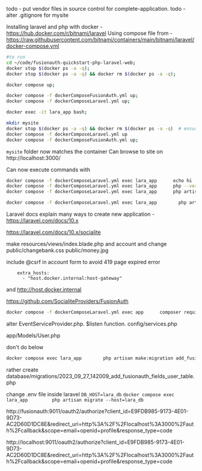 todo - put vendor files in source control for complete-application.
todo - alter .gitignore for mysite

Installing laravel and php with docker - https://hub.docker.com/r/bitnami/laravel
Using compose file from - https://raw.githubusercontent.com/bitnami/containers/main/bitnami/laravel/docker-compose.yml

```bash
#to run
cd ~/code/fusionauth-quickstart-php-laravel-web;
docker stop $(docker ps -a -q);
docker stop $(docker ps -a -q) && docker rm $(docker ps -a -q);

docker compose up;

docker compose -f dockerComposeFusionAuth.yml up;
docker compose -f dockerComposeLaravel.yml up;

docker exec -it lara_app bash;
```

```bash
mkdir mysite
docker stop $(docker ps -a -q) && docker rm $(docker ps -a -q)  # ensure no previous containers with this name exist
docker compose -f dockerComposeLaravel.yml up
docker compose -f dockerComposeFusionAuth.yml up;
```

`mysite` folder now matches the container
Can browse to site on http://localhost:3000/

Can now execute commands with
```bash
docker compose -f dockerComposeLaravel.yml exec lara_app      echo hi
docker compose -f dockerComposeLaravel.yml exec lara_app      php --version
docker compose -f dockerComposeLaravel.yml exec lara_app      php artisan --version

docker compose -f dockerComposeLaravel.yml exec lara_app        php artisan make:migration add_fusionauth_fields_user_table
```

Laravel docs explain many ways to create new application - https://laravel.com/docs/10.x

https://laravel.com/docs/10.x/socialite

make
resources/views/index.blade.php
and account and change
public/changebank.css
public/money.jpg

include @csrf in account form to avoid 419 page expired error

```docker-compose
    extra_hosts:
      - "host.docker.internal:host-gateway"
```
and http://host.docker.internal

https://github.com/SocialiteProviders/FusionAuth
```bash
docker compose -f dockerComposeLaravel.yml exec app      composer require socialiteproviders/fusionauth
```

alter EventServiceProvider.php. $listen function.
config/services.php

app/Models/User.php

don't do below
```bash
docker compose exec lara_app        php artisan make:migration add_fusionauth_fields_user_table
```
rather create database/migrations/2023_09_27_142009_add_fusionauth_fields_user_table.php

change .env file inside laravel
`DB_HOST=lara_db`
`docker compose exec lara_app         php artisan migrate --host=lara_db`


http://fusionauth:9011/oauth2/authorize?client_id=E9FDB985-9173-4E01-9D73-AC2D60D1DC8E&redirect_uri=http%3A%2F%2Flocalhost%3A3000%2Fauth%2Fcallback&scope=email+openid+profile&response_type=code

http://localhost:9011/oauth2/authorize?client_id=E9FDB985-9173-4E01-9D73-AC2D60D1DC8E&redirect_uri=http%3A%2F%2Flocalhost%3A3000%2Fauth%2Fcallback&scope=email+openid+profile&response_type=code

